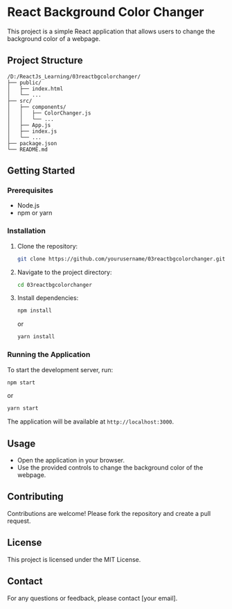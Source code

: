 # React Background Color Changer

This project is a simple React application that allows users to change the background color of a webpage.

## Project Structure

```
/D:/ReactJs_Learning/03reactbgcolorchanger/
├── public/
│   ├── index.html
│   └── ...
├── src/
│   ├── components/
│   │   ├── ColorChanger.js
│   │   └── ...
│   ├── App.js
│   ├── index.js
│   └── ...
├── package.json
└── README.md
```

## Getting Started

### Prerequisites

- Node.js
- npm or yarn

### Installation

1. Clone the repository:
   ```sh
   git clone https://github.com/yourusername/03reactbgcolorchanger.git
   ```
2. Navigate to the project directory:
   ```sh
   cd 03reactbgcolorchanger
   ```
3. Install dependencies:
   ```sh
   npm install
   ```
   or
   ```sh
   yarn install
   ```

### Running the Application

To start the development server, run:

```sh
npm start
```

or

```sh
yarn start
```

The application will be available at `http://localhost:3000`.

## Usage

- Open the application in your browser.
- Use the provided controls to change the background color of the webpage.

## Contributing

Contributions are welcome! Please fork the repository and create a pull request.

## License

This project is licensed under the MIT License.

## Contact

For any questions or feedback, please contact [your email].
